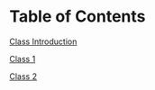 # Table of Contents

[Class Introduction](https://humberto-pineda.github.io/reading-notes/)

[Class 1](https://humberto-pineda.github.io/reading-notes)

[Class 2](https://humberto-pineda.github.io/reading-notes/class2)
